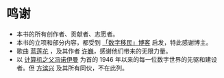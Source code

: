 # 鸣谢

- 本书的所有创作者、贡献者、志愿者。
- 本书的立项和部分内容，都受到 [「数字移民」博客](https://blog.shuziyimin.org) 启发，特此感谢博主。
- 歌曲 [蓝莲花](https://zh.wikipedia.org/wiki/蓝莲花_(歌曲)) ，及其作者 [许巍](https://zh.wikipedia.org/wiki/许巍)，感谢他们带来的无限力量。
- 以 [计算机之父冯诺伊曼](https://zh.wikipedia.org/wiki/约翰·冯·诺伊曼) 为首的 1946 年以来的每一位数字世界的先驱和建设者。但 [方滨兴](https://zh.wikipedia.org/wiki/方滨兴) 及其所有同伙，不在此列。